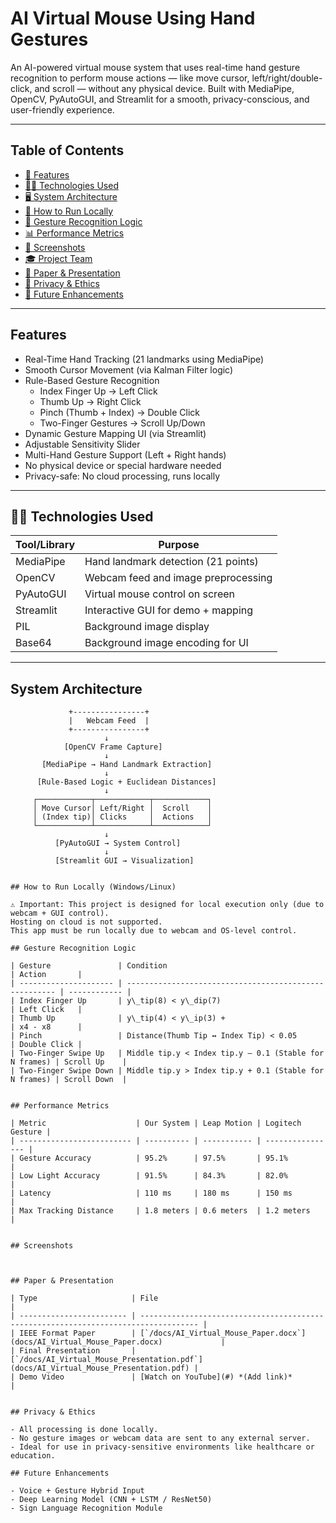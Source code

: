 # AI Virtual Mouse Using Hand Gestures

An AI-powered virtual mouse system that uses real-time hand gesture recognition to perform mouse actions — like move cursor, left/right/double-click, and scroll — without any physical device.
Built with MediaPipe, OpenCV, PyAutoGUI, and Streamlit for a smooth, privacy-conscious, and user-friendly experience.

---

## Table of Contents

- [📌 Features](#-features)
- [🧑‍💻 Technologies Used](#-technologies-used)
- [🖥️ System Architecture](#️-system-architecture)
- [🚀 How to Run Locally](#-how-to-run-locally)
- [🧠 Gesture Recognition Logic](#-gesture-recognition-logic)
- [📊 Performance Metrics](#-performance-metrics)
- [📸 Screenshots](#-screenshots)
- [🎓 Project Team](#-project-team)
- [📁 Paper & Presentation](#-paper--presentation)
- [🔐 Privacy & Ethics](#-privacy--ethics)
- [🌱 Future Enhancements](#-future-enhancements)

---

## Features

- Real-Time Hand Tracking (21 landmarks using MediaPipe)
- Smooth Cursor Movement (via Kalman Filter logic)
- Rule-Based Gesture Recognition
  -  Index Finger Up → Left Click
  -  Thumb Up → Right Click
  -  Pinch (Thumb + Index) → Double Click
  -  Two-Finger Gestures → Scroll Up/Down
-  Dynamic Gesture Mapping UI (via Streamlit)
-  Adjustable Sensitivity Slider
-  Multi-Hand Gesture Support (Left + Right hands)
-  No physical device or special hardware needed
-  Privacy-safe: No cloud processing, runs locally

---

## 🧑‍💻 Technologies Used

| Tool/Library     | Purpose                                |
|------------------|----------------------------------------|
| MediaPipe        | Hand landmark detection (21 points)    |
| OpenCV           | Webcam feed and image preprocessing    |
| PyAutoGUI        | Virtual mouse control on screen        |
| Streamlit        | Interactive GUI for demo + mapping     |
| PIL              | Background image display               |
| Base64           | Background image encoding for UI       |

---

## System Architecture

```plaintext
             +----------------+
             |   Webcam Feed  |
             +----------------+
                     ↓
            [OpenCV Frame Capture]
                     ↓
       [MediaPipe → Hand Landmark Extraction]
                     ↓
      [Rule-Based Logic + Euclidean Distances]
                     ↓
     ┌────────────┬────────────┬────────────┐
     │ Move Cursor│ Left/Right │  Scroll    │
     │ (Index tip)│ Clicks     │  Actions   │
     └────────────┴────────────┴────────────┘
                     ↓
          [PyAutoGUI → System Control]
                     ↓
          [Streamlit GUI → Visualization]


## How to Run Locally (Windows/Linux)

⚠️ Important: This project is designed for local execution only (due to webcam + GUI control).
Hosting on cloud is not supported.
This app must be run locally due to webcam and OS-level control.

## Gesture Recognition Logic

| Gesture               | Condition                                              | Action       |
| --------------------- | ------------------------------------------------------ | ------------ |
| Index Finger Up       | y\_tip(8) < y\_dip(7)                                  | Left Click   |
| Thumb Up              | y\_tip(4) < y\_ip(3) +                                 | x4 - x8      |
| Pinch                 | Distance(Thumb Tip ↔ Index Tip) < 0.05                 | Double Click |
| Two-Finger Swipe Up   | Middle tip.y < Index tip.y – 0.1 (Stable for N frames) | Scroll Up    |
| Two-Finger Swipe Down | Middle tip.y > Index tip.y + 0.1 (Stable for N frames) | Scroll Down  |


## Performance Metrics

| Metric                    | Our System | Leap Motion | Logitech Gesture |
| ------------------------- | ---------- | ----------- | ---------------- |
| Gesture Accuracy          | 95.2%      | 97.5%       | 95.1%            |
| Low Light Accuracy        | 91.5%      | 84.3%       | 82.0%            |
| Latency                   | 110 ms     | 180 ms      | 150 ms           |
| Max Tracking Distance     | 1.8 meters | 0.6 meters  | 1.2 meters       |


## Screenshots



## Paper & Presentation

| Type                     | File                                                                                |
| ------------------------ | ----------------------------------------------------------------------------------- |
| IEEE Format Paper        | [`/docs/AI_Virtual_Mouse_Paper.docx`](docs/AI_Virtual_Mouse_Paper.docx)             |
| Final Presentation       | [`/docs/AI_Virtual_Mouse_Presentation.pdf`](docs/AI_Virtual_Mouse_Presentation.pdf) |
| Demo Video               | [Watch on YouTube](#) *(Add link)*                                                  |


## Privacy & Ethics

- All processing is done locally.
- No gesture images or webcam data are sent to any external server.
- Ideal for use in privacy-sensitive environments like healthcare or education.

## Future Enhancements

- Voice + Gesture Hybrid Input
- Deep Learning Model (CNN + LSTM / ResNet50)
- Sign Language Recognition Module
